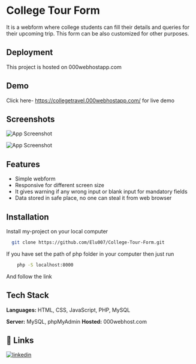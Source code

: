 
# College Tour Form

It is a webform where college students can fill their details and queries for their upcoming trip.
This form can be also customized for other purposes.


## Deployment

This project is hosted on 000webhostapp.com


## Demo

Click here- https://collegetravel.000webhostapp.com/
for live demo


## Screenshots

![App Screenshot](https://user-images.githubusercontent.com/85642896/176216838-84b50cdc-7eb0-4e10-bfdd-8f71fde9bd9c.png)

![App Screenshot](https://user-images.githubusercontent.com/85642896/176218823-4e044f74-76b6-4490-9116-385ff5c39958.png)


## Features

- Simple webform
- Responsive for different screen size
- It gives warning if any wrong input or blank input for mandatory fields
- Data stored in safe place, no one can steal it from web browser

## Installation

Install my-project on your local computer

```bash
  git clone https://github.com/Elu007/College-Tour-Form.git
```
If you have set the path of php folder in your computer then just run
```bash
    php -S localhost:8000
```
And follow the link

## Tech Stack

**Languages:** HTML, CSS, JavaScript, PHP, MySQL

**Server:** MySQL, phpMyAdmin
**Hosted:** 000webhost.com


## 🔗 Links

[![linkedin](https://img.shields.io/badge/linkedin-0A66C2?style=for-the-badge&logo=linkedin&logoColor=white)](https://www.linkedin.com/in/sk-elaf-ahmed-bb85b0210/)

